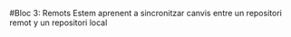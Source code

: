 #Bloc 3: Remots
Estem aprenent a sincronitzar canvis entre un repositori remot y un repositori local